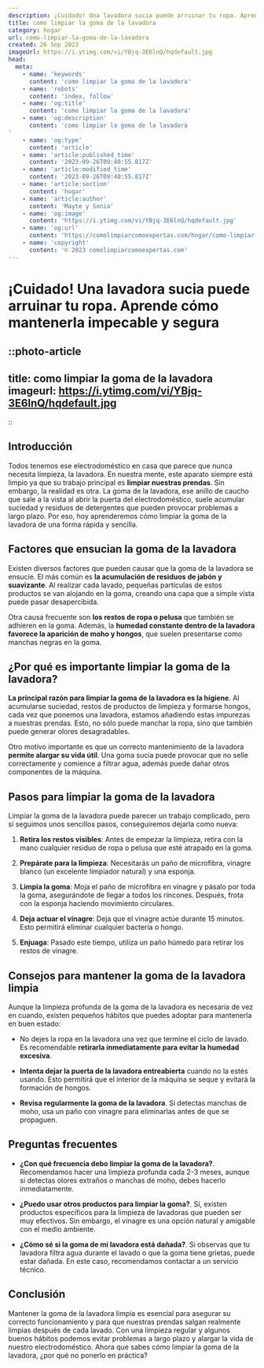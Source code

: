 ```yaml
---
description: ¡Cuidado! Una lavadora sucia puede arruinar tu ropa. Aprende cómo mantenerla impecable y segura
title: como limpiar la goma de la lavadora
category: hogar
url: como-limpiar-la-goma-de-la-lavadora
created: 26 Sep 2023
imageUrl: https://i.ytimg.com/vi/YBjq-3E6lnQ/hqdefault.jpg
head:
  meta:
    - name: 'keywords'
      content: 'como limpiar la goma de la lavadora'
    - name: 'robots'
      content: 'index, follow'
    - name: 'og:title'
      content: 'como limpiar la goma de la lavadora'
    - name: 'og:description'
      content: 'como limpiar la goma de la lavadora'
    - name: 'og:type'
      content: 'article'
    - name: 'article:published_time'
      content: '2023-09-26T09:40:55.817Z'
    - name: 'article:modified_time'
      content: '2023-09-26T09:40:55.817Z'
    - name: 'article:section'
      content: 'hogar'
    - name: 'article:author'
      content: 'Mayte y Sonia'
    - name: 'og:image'
      content: 'https://i.ytimg.com/vi/YBjq-3E6lnQ/hqdefault.jpg'
    - name: 'og:url'
      content: 'https://comolimpiarcomoexpertas.com/hogar/como-limpiar-la-goma-de-la-lavadora'
    - name: 'copyright'
      content: '© 2023 comolimpiarcomoexpertas.com'
---
```

# ¡Cuidado! Una lavadora sucia puede arruinar tu ropa. Aprende cómo mantenerla impecable y segura

::photo-article
---
title: como limpiar la goma de la lavadora
imageurl: https://i.ytimg.com/vi/YBjq-3E6lnQ/hqdefault.jpg
---
::
## Introducción

Todos tenemos ese electrodoméstico en casa que parece que nunca necesita limpieza, la lavadora. En nuestra mente, este aparato siempre está limpio ya que su trabajo principal es **limpiar nuestras prendas**. Sin embargo, la realidad es otra. La goma de la lavadora, ese anillo de caucho que sale a la vista al abrir la puerta del electrodoméstico, suele acumular suciedad y residuos de detergentes que pueden provocar problemas a largo plazo. Por eso, hoy aprenderemos cómo limpiar la goma de la lavadora de una forma rápida y sencilla.

## Factores que ensucian la goma de la lavadora

Existen diversos factores que pueden causar que la goma de la lavadora se ensucie. El más común es **la acumulación de residuos de jabón y suavizante**. Al realizar cada lavado, pequeñas partículas de estos productos se van alojando en la goma, creando una capa que a simple vista puede pasar desapercibida.

Otra causa frecuente son **los restos de ropa o pelusa** que también se adhieren en la goma. Además, la **humedad constante dentro de la lavadora favorece la aparición de moho y hongos**, que suelen presentarse como manchas negras en la goma.

## ¿Por qué es importante limpiar la goma de la lavadora?

**La principal razón para limpiar la goma de la lavadora es la higiene**. Al acumularse suciedad, restos de productos de limpieza y formarse hongos, cada vez que ponemos una lavadora, estamos añadiendo estas impurezas a nuestras prendas. Esto, no sólo puede manchar la ropa, sino que también puede generar olores desagradables.

Otro motivo importante es que un correcto mantenimiento de la lavadora **permite alargar su vida útil**. Una goma sucia puede provocar que no selle correctamente y comience a filtrar agua, además puede dañar otros componentes de la máquina.

## Pasos para limpiar la goma de la lavadora

Limpiar la goma de la lavadora puede parecer un trabajo complicado, pero si seguimos unos sencillos pasos, conseguiremos dejarla como nueva:

1. **Retira los restos visibles**: Antes de empezar la limpieza, retira con la mano cualquier residuo de ropa o pelusa que esté atrapado en la goma.

2. **Prepárate para la limpieza**: Necesitarás un paño de microfibra, vinagre blanco (un excelente limpiador natural) y una esponja.

3. **Limpia la goma**: Moja el paño de microfibra en vinagre y pásalo por toda la goma, asegurándote de llegar a todos los rincones. Después, frota con la esponja haciendo movimiento circulares. 

4. **Deja actuar el vinagre**: Deja que el vinagre actúe durante 15 minutos. Esto permitirá eliminar cualquier bacteria o hongo.

5. **Enjuaga**: Pasado este tiempo, utiliza un paño húmedo para retirar los restos de vinagre.

## Consejos para mantener la goma de la lavadora limpia

Aunque la limpieza profunda de la goma de la lavadora es necesaria de vez en cuando, existen pequeños hábitos que puedes adoptar para mantenerla en buen estado:

- No dejes la ropa en la lavadora una vez que termine el ciclo de lavado. Es recomendable **retirarla inmediatamente para evitar la humedad excesiva**.

- **Intenta dejar la puerta de la lavadora entreabierta** cuando no la estés usando. Esto permitirá que el interior de la máquina se seque y evitará la formación de hongos.

- **Revisa regularmente la goma de la lavadora**. Si detectas manchas de moho, usa un paño con vinagre para eliminarlas antes de que se propaguen.

## Preguntas frecuentes

- **¿Con qué frecuencia debo limpiar la goma de la lavadora?**. Recomendamos hacer una limpieza profunda cada 2-3 meses, aunque si detectas olores extraños o manchas de moho, debes hacerlo inmediatamente.

- **¿Puedo usar otros productos para limpiar la goma?**. Sí, existen productos específicos para la limpieza de lavadoras que pueden ser muy efectivos. Sin embargo, el vinagre es una opción natural y amigable con el medio ambiente.

- **¿Cómo sé si la goma de mi lavadora está dañada?**. Si observas que tu lavadora filtra agua durante el lavado o que la goma tiene grietas, puede estar dañada. En este caso, recomendamos contactar a un servicio técnico.

## Conclusión

Mantener la goma de la lavadora limpia es esencial para asegurar su correcto funcionamiento y para que nuestras prendas salgan realmente limpias después de cada lavado. Con una limpieza regular y algunos buenos hábitos podemos evitar problemas a largo plazo y alargar la vida de nuestro electrodoméstico. Ahora que sabes cómo limpiar la goma de la lavadora, ¿por qué no ponerlo en práctica?